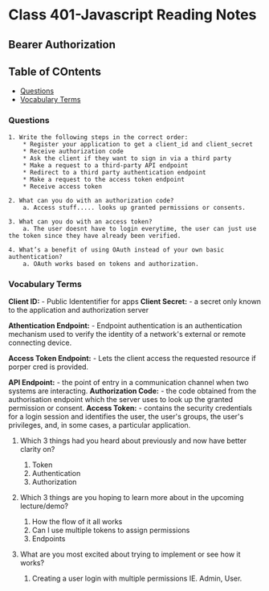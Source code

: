 # Class 401-Javascript Reading Notes

## Bearer Authorization

## Table of COntents

* [Questions](###questions)
* [Vocabulary Terms](###vocabulary-terms)

### Questions
    1. Write the following steps in the correct order:
        * Register your application to get a client_id and client_secret
        * Receive authorization code
        * Ask the client if they want to sign in via a third party
        * Make a request to a third-party API endpoint
        * Redirect to a third party authentication endpoint
        * Make a request to the access token endpoint
        * Receive access token

    2. What can you do with an authorization code?
        a. Access stuff..... looks up granted permissions or consents.

    3. What can you do with an access token?
        a. The user doesnt have to login everytime, the user can just use the token since they have already been verified. 

    4. What’s a benefit of using OAuth instead of your own basic authentication?
        a. OAuth works based on tokens and authorization. 

    

### Vocabulary Terms

**Client ID:** 
    - Public Idententifier for apps
**Client Secret:**
    - a secret only known to the application and authorization server

**Athentication Endpoint:** 
    - Endpoint authentication is an authentication mechanism used to verify the identity of a network's external or remote connecting device.
    
**Access Token Endpoint:** 
    - Lets the client access the requested resource if porper cred is provided.

**API Endpoint:**
    - the point of entry in a communication channel when two systems are interacting.
**Authorization Code:**
    - the code obtained from the authorisation endpoint which the server uses to look up the granted permission or consent.
**Access Token:**
    - contains the security credentials for a login session and identifies the user, the user's groups, the user's privileges, and, in some cases, a particular application. 

1.  Which 3 things had you heard about previously and now have better clarity on?
    1. Token
    2. Authentication
    3. Authorization

2.  Which 3 things are you hoping to learn more about in the upcoming lecture/demo?
    1. How the flow of it all works
    2. Can I use multiple tokens to assign permissions 
    3. Endpoints

3.  What are you most excited about trying to implement or see how it works?
    1. Creating a user login with multiple permissions IE. Admin, User.

